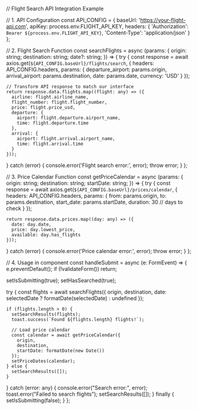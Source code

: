 // Flight Search API Integration Example

// 1. API Configuration
const API_CONFIG = {
  baseUrl: 'https://your-flight-api.com',
  apiKey: process.env.FLIGHT_API_KEY,
  headers: {
    'Authorization': `Bearer ${process.env.FLIGHT_API_KEY}`,
    'Content-Type': 'application/json'
  }
};

// 2. Flight Search Function
const searchFlights = async (params: {
  origin: string;
  destination: string;
  date?: string;
}) => {
  try {
    const response = await axios.get(`${API_CONFIG.baseUrl}/flights/search`, {
      headers: API_CONFIG.headers,
      params: {
        departure_airport: params.origin,
        arrival_airport: params.destination,
        date: params.date,
        currency: 'USD'
      }
    });

    // Transform API response to match our interface
    return response.data.flights.map((flight: any) => ({
      airline: flight.airline_name,
      flight_number: flight.flight_number,
      price: flight.price_usd,
      departure: {
        airport: flight.departure.airport_name,
        time: flight.departure.time
      },
      arrival: {
        airport: flight.arrival.airport_name,
        time: flight.arrival.time
      }
    }));
  } catch (error) {
    console.error('Flight search error:', error);
    throw error;
  }
};

// 3. Price Calendar Function
const getPriceCalendar = async (params: {
  origin: string;
  destination: string;
  startDate: string;
}) => {
  try {
    const response = await axios.get(`${API_CONFIG.baseUrl}/prices/calendar`, {
      headers: API_CONFIG.headers,
      params: {
        from: params.origin,
        to: params.destination,
        start_date: params.startDate,
        duration: 30 // days to check
      }
    });

    return response.data.prices.map((day: any) => ({
      date: day.date,
      price: day.lowest_price,
      available: day.has_flights
    }));
  } catch (error) {
    console.error('Price calendar error:', error);
    throw error;
  }
};

// 4. Usage in component
const handleSubmit = async (e: FormEvent<HTMLFormElement>) => {
  e.preventDefault();
  if (!validateForm()) return;
  
  setIsSubmitting(true);
  setHasSearched(true);
  
  try {
    const flights = await searchFlights({
      origin,
      destination,
      date: selectedDate ? formatDate(selectedDate) : undefined
    });

    if (flights.length > 0) {
      setSearchResults(flights);
      toast.success(`Found ${flights.length} flights!`);
      
      // Load price calendar
      const calendar = await getPriceCalendar({
        origin,
        destination,
        startDate: formatDate(new Date())
      });
      setPriceDates(calendar);
    } else {
      setSearchResults([]);
    }
  } catch (error: any) {
    console.error("Search error:", error);
    toast.error("Failed to search flights");
    setSearchResults([]);
  } finally {
    setIsSubmitting(false);
  }
};